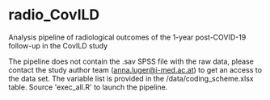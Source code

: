 # radio_CovILD
Analysis pipeline of radiological outcomes of the 1-year post-COVID-19 follow-up in the CovILD study

The pipeline does not contain the .sav SPSS file with the raw data, please contact the study author team (anna.luger@i-med.ac.at) to get an access to the data set. The variable list is provided in the /data/coding_scheme.xlsx table. Source 'exec_all.R' to launch the pipeline.
